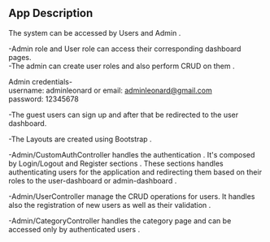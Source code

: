 
## App Description 

The system can be accessed by Users and Admin  .

-Admin role and User role can access their corresponding dashboard pages.  
-The admin can create user roles and also perform CRUD on them .

Admin credentials-   
username: adminleonard or email: adminleonard@gmail.com  
password: 12345678

-The guest users can sign up and after that be redirected to the user dashboard. 

-The Layouts are created using Bootstrap . 

-Admin/CustomAuthController handles the authentication . 
 It's composed by
 Login/Logout and Register sections . 
 These sections  handles authenticating users  for the application and
 redirecting them based on their roles to the user-dashboard or admin-dashboard .
    

-Admin/UserController manage the CRUD operations for users. It handles also the registration of new users as well as their validation .  

-Admin/CategoryController handles the category page and can  be accessed only by authenticated users .       
